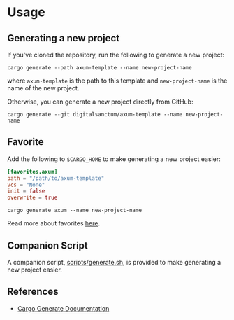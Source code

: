 # Usage

## Generating a new project

If you've cloned the repository, run the following to generate a new project:

```shell
cargo generate --path axum-template --name new-project-name
```

where `axum-template` is the path to this template and `new-project-name` is the name of the new project.

Otherwise, you can generate a new project directly from GitHub:

```shell
cargo generate --git digitalsanctum/axum-template --name new-project-name
```

## Favorite

Add the following to `$CARGO_HOME` to make generating a new project easier:
```toml
[favorites.axum]
path = "/path/to/axum-template"
vcs = "None"
init = false
overwrite = true
```

```shell
cargo generate axum --name new-project-name
```

Read more about favorites [here](https://cargo-generate.github.io/cargo-generate/favorites.html).

## Companion Script

A companion script, [scripts/generate.sh](scripts/generate.sh), is provided to make generating a new project easier. 


## References

- [Cargo Generate Documentation](https://cargo-generate.github.io/cargo-generate/)